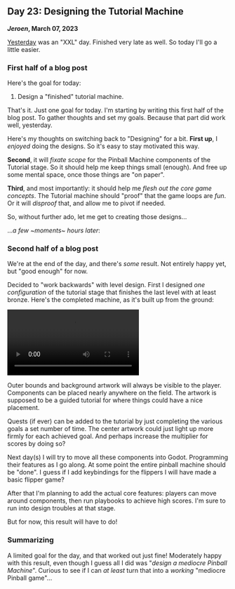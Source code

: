 ## Day 23: Designing the Tutorial Machine

**_Jeroen_, March 07, 2023**

[Yesterday](#post-2023-03-06) was an "XXL" day.
Finished very late as well.
So today I'll go a little easier.

### First half of a blog post

Here's the goal for today:

1. Design a "finished" tutorial machine.

That's it.
Just one goal for today.
I'm starting by writing this first half of the blog post.
To gather thoughts and set my goals.
Because that part did work well, yesterday.

Here's my thoughts on switching back to "Designing" for a bit.
**First up**, I _enjoyed_ doing the designs.
So it's easy to stay motivated this way.

**Second**, it will _fixate scope_ for the Pinball Machine components of the Tutorial stage.
So it should help me keep things small (enough).
And free up some mental space, once those things are "on paper".

**Third**, and most importantly:
it should help me _flesh out the core game concepts_.
The Tutorial machine should "proof" that the game loops are _fun_.
Or it will _disproof_ that, and allow me to pivot if needed.

So, without further ado, let me get to creating those designs...

..._a few ~moments~ hours later_:

### Second half of a blog post

We're at the end of the day, and there's _some_ result.
Not entirely happy yet, but "good enough" for now.

Decided to "work backwards" with level design.
First I designed _one configuration_ of the tutorial stage that finishes the last level with at least bronze.
Here's the completed machine, as it's built up from the ground:

<video controls loop style="max-width: 530px">
  <source src="/img/pincrediball-prototype-007-design-buildup.mp4" type="video/mp4" />
  Video recording the Tutorial Pinball Machine, layer for layer appearing
</video>

Outer bounds and background artwork will always be visible to the player.
Components can be placed nearly anywhere on the field.
The artwork is supposed to be a guided tutorial for where things could have a nice placement.

Quests (if ever) can be added to the tutorial by just completing the various goals a set number of time.
The center artwork could just light up more firmly for each achieved goal.
And perhaps increase the multiplier for scores by doing so?

Next day(s) I will try to move all these components into Godot.
Programming their features as I go along.
At some point the entire pinball machine should be "done".
I guess if I add keybindings for the flippers I will have made a basic flipper game?

After that I'm planning to add the actual core features:
players can move around components, then run playbooks to achieve high scores.
I'm sure to run into design troubles at that stage.

But for now, this result will have to do!

### Summarizing

A limited goal for the day, and that worked out just fine!
Moderately happy with this result, even though I guess all I did was "_design a mediocre Pinball Machine_".
Curious to see if I can _at least_ turn that into a _working_ "mediocre Pinball game"...
